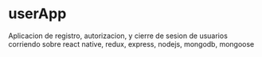 # userApp
Aplicacion de registro, autorizacion, y cierre de sesion de usuarios corriendo sobre react native, redux, express, nodejs, mongodb, mongoose
